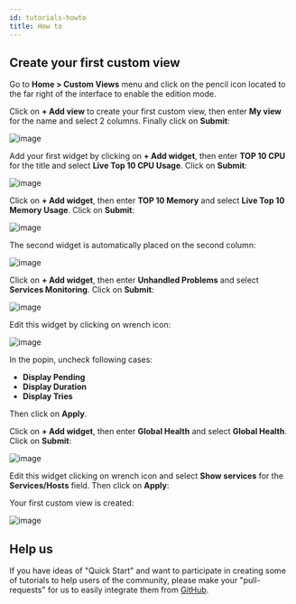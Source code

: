 ```yaml
---
id: tutorials-howto
title: How to
---
```


## Create your first custom view

Go to **Home \> Custom Views** menu and click on the pencil icon located to the far right of the interface to enable
the edition mode.

Click on **+ Add view** to create your first custom view, then enter **My view** for the name and select 2 columns.
Finally click on **Submit**:

![image](assets/tutorials/cv_1.png)

Add your first widget by clicking on **+ Add widget**, then enter **TOP 10 CPU** for the title and select
**Live Top 10 CPU Usage**. Click on **Submit**:

![image](assets/tutorials/cv_2.png)

Click on **+ Add widget**, then enter **TOP 10 Memory** and select **Live Top 10 Memory Usage**. Click on **Submit**:

![image](assets/tutorials/cv_3.png)

The second widget is automatically placed on the second column:

![image](assets/tutorials/cv_4.png)

Click on **+ Add widget**, then enter **Unhandled Problems** and select **Services Monitoring**. Click on **Submit**:

![image](assets/tutorials/cv_5.png)

Edit this widget by clicking on wrench icon:

![image](assets/tutorials/cv_6.png)

In the popin, uncheck following cases:

* **Display Pending**
* **Display Duration**
* **Display Tries**

Then click on **Apply**.

Click on **+ Add widget**, then enter **Global Health** and select **Global Health**. Click on **Submit**:

![image](assets/tutorials/cv_7.png)

Edit this widget clicking on wrench icon and select **Show services** for the **Services/Hosts** field. Then click on **Apply**:

Your first custom view is created:

![image](assets/tutorials/cv_8.png)

## Help us

If you have ideas of "Quick Start" and want to participate in creating some of tutorials to help users of the community,
please make your "pull-requests" for us to easily integrate them from [GitHub](https://github.com/centreon/centreon-documentation).
